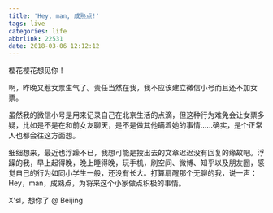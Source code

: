 ```yaml
---
title: 'Hey, man, 成熟点!'
tags: live
categories: life
abbrlink: 22531
date: 2018-03-06 12:12:12
---
```


 樱花樱花想见你！
 <!--more-->

啊，昨晚又惹女票生气了。责任当然在我，我不应该建立微信小号而且还不加女票。

虽然我的微信小号是用来记录自己在北京生活的点滴，但这种行为难免会让女票多疑，比如是不是在和前女友聊天，是不是做其他瞒着她的事情......确实，是个正常人也都会往这方面想。

细细想来，最近也浮躁不已，我想可能是投出去的文章迟迟没有回复的缘故吧。浮躁的我，早上起得晚，晚上睡得晚，玩手机，刷空间、微博、知乎以及朋友圈，感觉自己的行为如同小学生一般，还没有长大。打算扇醒那个无聊的我，说一声：Hey，man，成熟点，为将来这个小家做点积极的事情。

X'sl，想你了 @ Beijing